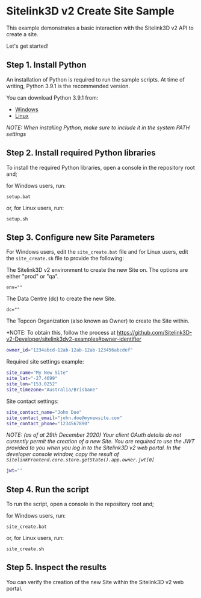 # Sitelink3D v2 Create Site Sample
This example demonstrates a basic interaction with the Sitelink3D v2 API to create a site.

Let's get started!

## Step 1. Install Python
An installation of Python is required to run the sample scripts. At time of writing, Python 3.9.1 is the recommended version.

You can download Python 3.9.1 from:
- [Windows](https://www.python.org/downloads/windows/)
- [Linux](https://www.python.org/downloads/source/)

*NOTE: When installing Python, make sure to include it in the system PATH settings*

## Step 2. Install required Python libraries
To install the required Python libraries, open a console in the repository root and;

for Windows users, run:
```
setup.bat
```
or, for Linux users, run:
```
setup.sh
```

## Step 3. Configure new Site Parameters
For Windows users, edit the `site_create.bat` file and for Linux users, edit the `site_create.sh` file to provide the following:

The Sitelink3D v2 environment to create the new Site on. The options are either "prod" or "qa".
```
env=""
```

The Data Centre (dc) to create the new Site.
```
dc=""
```

The Topcon Organization (also known as Owner) to create the Site within.

*NOTE: To obtain this, follow the process at https://github.com/Sitelink3D-v2-Developer/sitelink3dv2-examples#owner-identifier

```bash
owner_id="1234abcd-12ab-12ab-12ab-123456abcdef"
```

Required site settings example:
```bash
site_name="My New Site"
site_lat="-27.4699"
site_lon="153.0252"
site_timezone="Australia/Brisbane"
```

Site contact settings:
```bash
site_contact_name="John Doe"
site_contact_email="john.doe@mynewsite.com"
site_contact_phone="1234567890"
```        

*NOTE: (as of at 29th December 2020) Your client OAuth details do not currently permit the creation of a new Site. You are required to use the JWT provided to you when you log in to the Sitelink3D v2 web portal. In the developer console window, copy the result of `SitelinkFrontend.core.store.getState().app.owner.jwt[0]`*
```bash
jwt=""
```

## Step 4. Run the script
To run the script, open a console in the repository root and;

for Windows users, run:
```
site_create.bat
```
or, for Linux users, run:
```
site_create.sh
```

## Step 5. Inspect the results
You can verify the creation of the new Site within the Sitelink3D v2 web portal.
